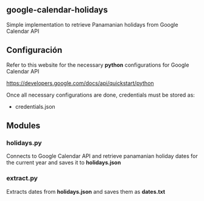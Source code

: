 ## google-calendar-holidays

Simple implementation to retrieve Panamanian holidays from Google Calendar API

## Configuración

Refer to this website for the necessary **python** configurations for Google Calendar API

https://developers.google.com/docs/api/quickstart/python

Once all necessary configurations are done, credentials must be stored as:

- credentials.json

## Modules

### holidays.py

Connects to Google Calendar API and retrieve panamanian holiday dates for the current year and saves it to **holidays.json**

### extract.py

Extracts dates from **holidays.json** and saves them as **dates.txt**
